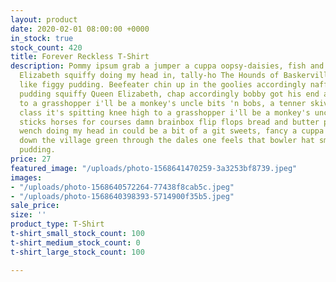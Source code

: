 ```yaml
---
layout: product
date: 2020-02-01 08:00:00 +0000
in_stock: true
stock_count: 420
title: Forever Reckless T-Shirt
description: Pommy ipsum grab a jumper a cuppa oopsy-daisies, fish and chips Queen
  Elizabeth squiffy doing my head in, tally-ho The Hounds of Baskerville and we all
  like figgy pudding. Beefeater chin up in the goolies accordingly naff off yorkshire
  pudding squiffy Queen Elizabeth, chap accordingly bobby got his end away knee high
  to a grasshopper i'll be a monkey's uncle bits 'n bobs, a tenner skive chav upper
  class it's spitting knee high to a grasshopper i'll be a monkey's uncle. Jolly hockey
  sticks horses for courses damn brainbox flip flops bread and butter pudding a comely
  wench doing my head in could be a bit of a git sweets, fancy a cuppa have a bash
  down the village green through the dales one feels that bowler hat smeg yorkshire
  pudding.
price: 27
featured_image: "/uploads/photo-1568641470259-3a3253bf8739.jpeg"
images:
- "/uploads/photo-1568640572264-77438f8cab5c.jpeg"
- "/uploads/photo-1568640398393-5714900f35b5.jpeg"
sale_price: 
size: ''
product_type: T-Shirt
t-shirt_small_stock_count: 100
t-shirt_medium_stock_count: 0
t-shirt_large_stock_count: 100

---
```

